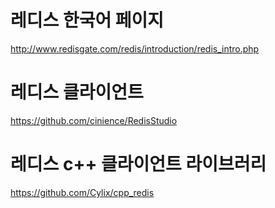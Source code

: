 
# 레디스 한국어 페이지
http://www.redisgate.com/redis/introduction/redis_intro.php

# 레디스 클라이언트
https://github.com/cinience/RedisStudio

# 레디스 c++ 클라이언트 라이브러리

https://github.com/Cylix/cpp_redis